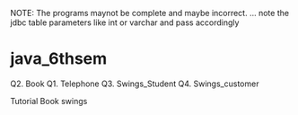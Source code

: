 NOTE: The programs maynot be complete and maybe incorrect. 
... note the jdbc table parameters like int or varchar and pass accordingly
# java_6thsem
Q2. Book
Q1. Telephone
Q3. Swings_Student
Q4. Swings_customer



Tutorial
Book swings
